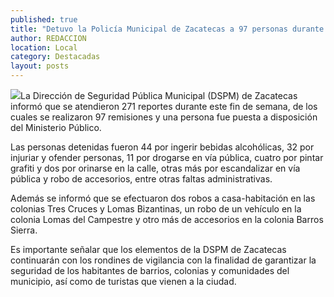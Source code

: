 ```yaml
---
published: true
title: "Detuvo la Policía Municipal de Zacatecas a 97 personas durante el fin de semana "
author: REDACCION
location: Local
category: Destacadas
layout: posts
---
```


![](http://i.imgur.com/VMMsS8am.jpg)La Dirección de Seguridad Pública Municipal (DSPM) de Zacatecas informó que se atendieron 271 reportes durante este fin de semana, de los cuales se realizaron 97 remisiones y una persona fue puesta a disposición del Ministerio Público.

Las personas detenidas fueron 44 por ingerir bebidas alcohólicas, 32 por injuriar y ofender personas, 11 por drogarse en vía pública, cuatro por pintar grafiti y dos por orinarse en la calle, otras más por escandalizar en vía pública y robo de accesorios, entre otras faltas administrativas.

Además se informó que se efectuaron dos robos a casa-habitación en las colonias Tres Cruces y Lomas Bizantinas, un robo de un vehículo en la colonia Lomas del Campestre y otro más de accesorios en la colonia Barros Sierra.

Es importante señalar que los elementos de la DSPM de Zacatecas continuarán con los rondines de vigilancia con la finalidad de garantizar la seguridad de los habitantes de barrios, colonias y comunidades del municipio, así como de turistas que vienen a la ciudad.
